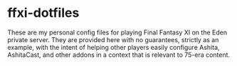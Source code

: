 # ffxi-dotfiles
These are my personal config files for playing Final Fantasy XI on the Eden private server. They are provided here with no guarantees, strictly as an example, with the intent of helping other players easily configure Ashita, AshitaCast, and other addons in a context that is relevant to 75-era content.
